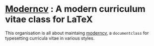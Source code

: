 # [Moderncv](https://github.com/moderncv/moderncv) : A modern curriculum vitae class for LaTeX

This organisation is all about maintaing [moderncv](https://github.com/moderncv/moderncv), a `documentclass` for typesetting curricula vitae in various styles.


